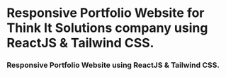 # Responsive Portfolio Website for Think It Solutions company using ReactJS & Tailwind CSS.
### Responsive Portfolio Website using ReactJS & Tailwind CSS.

